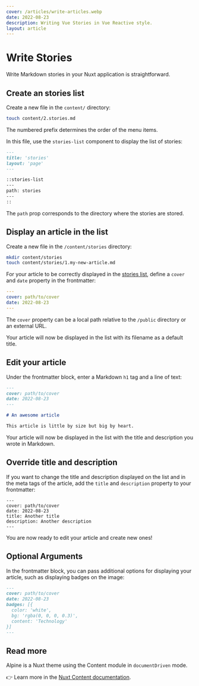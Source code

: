 ```yaml
---
cover: /articles/write-articles.webp
date: 2022-08-23
description: Writing Vue Stories in Vue Reactive style.
layout: article
---
```


# Write Stories

Write Markdown stories in your Nuxt application is straightforward.

## Create an stories list

Create a new file in the `content/` directory:
  
```bash
touch content/2.stories.md
```

The numbered prefix determines the order of the menu items.

In this file, use the `stories-list` component to display the list of stories:

```md [2.stories.md]
---
title: 'stories'
layout: 'page'
---

::stories-list
---
path: stories
---
::

```

The `path` prop corresponds to the directory where the stories are stored.

## Display an article in the list

Create a new file in the `/content/stories` directory:

```bash
mkdir content/stories
touch content/stories/1.my-new-article.md
```

For your article to be correctly displayed in the [stories list](/stories), define a `cover` and `date` property in the frontmatter:

```yaml [content/stories/1.my-new-article.md]
---
cover: path/to/cover
date: 2022-08-23
---
```

The `cover` property can be a local path relative to the `/public` directory or an external URL.

Your article will now be displayed in the list with its filename as a default title.

## Edit your article

Under the frontmatter block, enter a Markdown `h1` tag and a line of text:

```md [content/stories/1.my-new-article.md]
---
cover: path/to/cover
date: 2022-08-23
---

# An awesome article

This article is little by size but big by heart.
```

Your article will now be displayed in the list with the title and description you wrote in Markdown.

## Override title and description

If you want to change the title and description displayed on the list and in the meta tags of the article, add the `title` and `description` property to your frontmatter:

```md[content/stories/1.my-new-article.md]
---
cover: path/to/cover
date: 2022-08-23
title: Another title
description: Another description
---
```

You are now ready to edit your article and create new ones!

## Optional Arguments

In the frontmatter block, you can pass additional options for displaying your article, such as displaying badges on the image:

```md
---
cover: path/to/cover
date: 2022-08-23
badges: [{
  color: 'white',
  bg: 'rgba(0, 0, 0, 0.3)',
  content: 'Technology'
}]
---
```

## Read more

Alpine is a Nuxt theme using the Content module in `documentDriven` mode.

👉 Learn more in the [Nuxt Content documentation](https://content.nuxtjs.org/).
